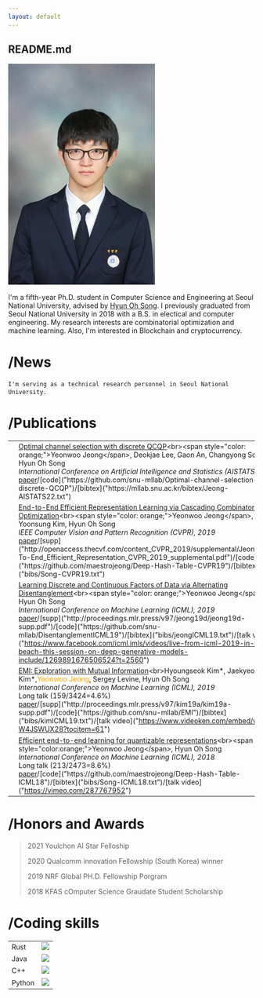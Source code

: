 ```yaml
---
layout: default
---
```


<style>
td, th{
    border: none!important;
}
</style>

## README.md

<img src="./images/face.png" width="300"> 

I'm a fifth-year Ph.D. student in Computer Science and Engineering at Seoul National University, advised by [Hyun Oh Song](https://mllab.snu.ac.kr/hyunoh). I previously graduated from Seoul National University in 2018 with a B.S. in electical and computer engineering. My research interests are combinatorial optimization and machine learning.  Also, I'm interested in Blockchain and cryptocurrency.

# /News
```
I'm serving as a technical research personnel in Seoul National University.
```

# /Publications

|   |   |
|---|---|
| <img src="./images/aistat22.png" width="300"> |[Optimal channel selection with discrete QCQP]("https://virtual.aistats.org/virtual/2022/poster/3483")<br><span style="color: orange;">Yeonwoo Jeong</span>, Deokjae Lee, Gaon An, Changyong Son, Hyun Oh Song<br>_International Conference on Artificial Intelligence and Statistics (AISTATS), 2022_<br>[paper]("https://proceedings.mlr.press/v151/jeong22a/jeong22a.pdf")/[code]("https://github.com/snu-mllab/Optimal-channel-selection-with-discrete-QCQP")/[bibtex]("https://mllab.snu.ac.kr/bibtex/Jeong-AISTATS22.txt")|
| <img src="./images/CVPR19_inv_crop_t.png" width="300"> |[End-to-End Efficient Representation Learning via Cascading Combinatorial Optimization]("http://openaccess.thecvf.com/content_CVPR_2019/html/Jeong_End-To-End_Efficient_Representation_Learning_via_Cascading_Combinatorial_Optimization_CVPR_2019_paper.html")<br><span style="color: orange;">Yeonwoo Jeong</span>, Yoonsung Kim, Hyun Oh Song<br>_IEEE Computer Vision and Pattern Recognition (CVPR), 2019_<br>[paper]("http://openaccess.thecvf.com/content_CVPR_2019/papers/Jeong_End-To-End_Efficient_Representation_Learning_via_Cascading_Combinatorial_Optimization_CVPR_2019_paper.pdf")/[supp]("http://openaccess.thecvf.com/content_CVPR_2019/supplemental/Jeong_End-To-End_Efficient_Representation_CVPR_2019_supplemental.pdf")/[code]("https://github.com/maestrojeong/Deep-Hash-Table-CVPR19")/[bibtex]("bibs/Song-CVPR19.txt")|
| <img src="./images/cascade_short.gif" width="300">|[Learning Discrete and Continuous Factors of Data via Alternating Disentanglement]("http://proceedings.mlr.press/v97/jeong19d.html")<br><span style="color: orange;">Yeonwoo Jeong</span>, Hyun Oh Song<br>_International Conference on Machine Learning (ICML), 2019_<br>[paper]("http://proceedings.mlr.press/v97/jeong19d/jeong19d.pdf")/[supp]("http://proceedings.mlr.press/v97/jeong19d/jeong19d-supp.pdf")/[code]("https://github.com/snu-mllab/DisentanglementICML19")/[bibtex]("bibs/jeongICML19.txt")/[talk video]("https://www.facebook.com/icml.imls/videos/live-from-icml-2019-in-long-beach-this-session-on-deep-generative-models-include/1269891676506524?t=2560")|
| <img src="./images/emi_integrate_fast.gif" width="300">|[EMI: Exploration with Mutual Information]("http://proceedings.mlr.press/v97/kim19a.html")<br>Hyoungseok Kim*, Jaekyeom Kim*,<span style="color:orange;">Yeonwoo Jeong</span>, Sergey Levine, Hyun Oh Song<br>_International Conference on Machine Learning (ICML), 2019_<br> Long talk (159/3424=4.6%)<br>[paper]("http://proceedings.mlr.press/v97/kim19a/kim19a.pdf")/[supp]("http://proceedings.mlr.press/v97/kim19a/kim19a-supp.pdf")/[code]("https://github.com/snu-mllab/EMI")/[bibtex]("bibs/kimICML19.txt")/[talk video]("https://www.videoken.com/embed/v-W4JSWUX28?tocitem=61")|
| <img src="./images/ICML18_inv_t.png" width="300">|[Efficient end-to-end learning for quantizable representations]("http://proceedings.mlr.press/v80/jeong18a.html")<br><span style="color:orange;">Yeonwoo Jeong</span>, Hyun Oh Song<br>_International Conference on Machine Learning (ICML), 2018_<br>Long talk (213/2473=8.6%)<br>[paper]("http://proceedings.mlr.press/v80/jeong18a/jeong18a.pdf")/[code]("https://github.com/maestrojeong/Deep-Hash-Table-ICML18")/[bibtex]("bibs/Song-ICML18.txt")/[talk video]("https://vimeo.com/287767952")|

# /Honors and Awards

> 2021 Youlchon AI Star Felloship
>
> 2020 Qualcomm innovation Fellowship (South Korea) winner
>
> 2019 NRF Global PH.D. Fellowship Porgram 
>
> 2018 KFAS cOmputer Science Graudate Student Scholarship

# /Coding skills

|   |   |
|---|---|
|Rust| ![](https://geps.dev/progress/30)|
|Java| ![](https://geps.dev/progress/50)|
|C++ | ![](https://geps.dev/progress/70)|
|Python | ![](https://geps.dev/progress/100)|

